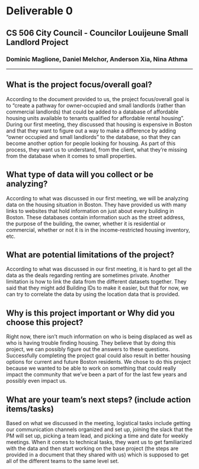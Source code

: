 # Deliverable 0

## CS 506 City Council - Councilor Louijeune Small Landlord Project

### Dominic Maglione, Daniel Melchor, Anderson Xia, Nina Athma

---

## What is the project focus/overall goal?

According to the document provided to us, the project focus/overall goal is to “create a pathway for owner-occupied and small landlords (rather than commercial landlords) that could be added to a database of affordable housing units available to tenants qualified for affordable rental housing”. During our first meeting, they discussed that housing is expensive in Boston and that they want to figure out a way to make a difference by adding “owner occupied and small landlords” to the database, so that they can become another option for people looking for housing. As part of this process, they want us to understand, from the client, what they’re missing from the database when it comes to small properties.

## What type of data will you collect or be analyzing?

According to what was discussed in our first meeting, we will be analyzing data on the housing situation in Boston. They have provided us with many links to websites that hold information on just about every building in Boston. These databases contain information such as the street address, the purpose of the building, the owner, whether it is residential or commercial, whether or not it is in the income-restricted housing inventory, etc.

## What are potential limitations of the project?

According to what was discussed in our first meeting, it is hard to get all the data as the deals regarding renting are sometimes private. Another limitation is how to link the data from the different datasets together. They said that they might add Building IDs to make it easier, but that for now, we can try to correlate the data by using the location data that is provided.

## Why is this project important or Why did you choose this project?

Right now, there isn’t much information on who is being displaced as well as who is having trouble finding housing. They believe that by doing this project, we can possibly figure out the answers to these questions. Successfully completing the project goal could also result in better housing options for current and future Boston residents. We chose to do this project because we wanted to be able to work on something that could really impact the community that we’ve been a part of for the last few years and possibly even impact us.

## What are your team’s next steps? (include action items/tasks)

Based on what we discussed in the meeting, logistical tasks include getting our communication channels organized and set up, joining the slack that the PM will set up, picking a team lead, and picking a time and date for weekly meetings. When it comes to technical tasks, they want us to get familiarized with the data and then start working on the base project (the steps are provided in a document that they shared with us) which is supposed to get all of the different teams to the same level set.
